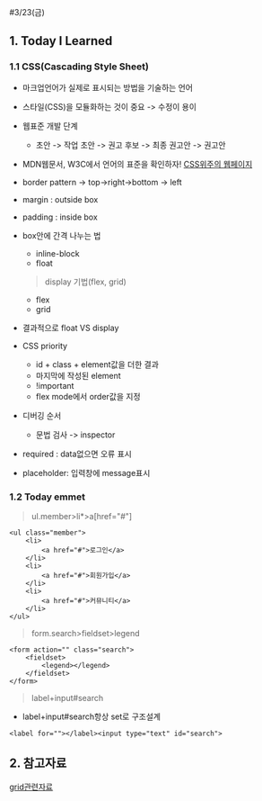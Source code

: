 ﻿#3/23(금)

## 1. Today I Learned

### 1.1 CSS(Cascading Style Sheet)
* 마크업언어가 실제로 표시되는 방법을 기술하는 언어
* 스타일(CSS)을 모듈화하는 것이 중요 -> 수정이 용이
* 웹표준 개발 단계
   * 초안 -> 작업 초안 -> 권고 후보 -> 최종 권고안 -> 권고안
* MDN웹문서, W3C에서 언어의 표준을 확인하자!
[CSS위주의 웹페이지](http://www.csszengarden.com)

* border pattern -> top->right->bottom -> left
* margin : outside box
* padding : inside box

* box안에 간격 나누는 법
   * inline-block
   * float
   > display 기법(flex, grid)
   * flex
   * grid
* 결과적으로 float VS display
   
* CSS priority
   * id + class + element값을 더한 결과
   * 마지막에 작성된 element
   * !important
   * flex mode에서 order값을 지정

* 디버깅 순서
   * 문법 검사 -> inspector

* required : data없으면 오류 표시
* placeholder: 입력창에 message표시
### 1.2 Today emmet
>ul.member>li*>a[href="#"]
```
<ul class="member">
    <li>
        <a href="#">로그인</a>
    </li>
    <li>
        <a href="#">회원가입</a>
    </li>
    <li>
        <a href="#">커뮤니티</a>
    </li>
</ul>
```
>form.search>fieldset>legend
```
<form action="" class="search">
    <fieldset>
        <legend></legend>
    </fieldset>
</form>
```
>label+input#search
* label+input#search항상 set로 구조설계
```
<label for=""></label><input type="text" id="search">
```
## 2. 참고자료
[grid관련자료](https://learncssgrid.com/)